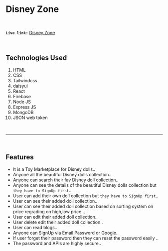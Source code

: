 
# **Disney Zone**
   
<br/>

 **`Live link:`**  [Disney Zone](https://disney-zone.web.app) 
 
<br/>

## **Technologies Used**
1. HTML
2. CSS
3. Tailwindcss
4. daisyui
5. React
6. Firebase
7. Node JS
8. Express JS
9. MongoDB
10. JSON web token

<br/>
<hr/>
<br/>

## ****Features****

 - It is a Toy Marketplace for Disney dolls..  
 - Anyone all the beautiful Disney dolls collection..
 - Anyone can search their fav Disney doll collection..
 - Anyone can see the details of the beautiful Disney dolls collection but `they have to SignUp first`..
 - User can add their own doll collection but `they have to SignUp first`..
- User can see their added doll collection..
- User can see their added doll collection based on sorting system on price regrading on high,low price ..
- User can edit their added doll collection..
- User delete edit their added doll collection..
- User can read blogs..
- Anyone can SignUp via Email Password or Google..
- If user forget their password then they can reset the password easily ..
- The password and APIs are highly secure..
<br/>